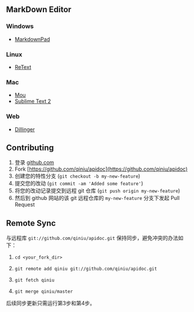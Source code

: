 ## MarkDown Editor

### Windows

- [MarkdownPad](http://markdownpad.com/)

### Linux

- [ReText](http://sourceforge.net/p/retext/home/ReText/)

### Mac

- [Mou](http://mouapp.com/)
- [Sublime Text 2](http://www.sublimetext.com/2)


### Web

- [Dillinger](http://dillinger.io/)


## Contributing

1. 登录 [github.com](https://github.com)
2. Fork [https://github.com/qiniu/apidoc](https://github.com/qiniu/apidoc)
3. 创建您的特性分支 (`git checkout -b my-new-feature`)
4. 提交您的改动 (`git commit -am 'Added some feature'`)
5. 将您的改动记录提交到远程 git 仓库 (`git push origin my-new-feature`)
6. 然后到 github 网站的该 git 远程仓库的 `my-new-feature` 分支下发起 Pull Request

## Remote Sync

与远程库 `git://github.com/qiniu/apidoc.git` 保持同步，避免冲突的办法如下：

1. `cd <your_fork_dir>`

2. `git remote add qiniu git://github.com/qiniu/apidoc.git`

3. `git fetch qiniu`
4. `git merge qiniu/master`

后续同步更新只需运行第3步和第4步。